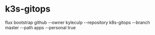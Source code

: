 # k3s-gitops

flux bootstrap github --owner kyleculp --repository k8s-gitops --branch master --path apps --personal true